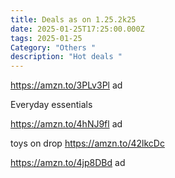 ```yaml
---
title: Deals as on 1.25.2k25
date: 2025-01-25T17:25:00.000Z
tags: 2025-01-25
Category: "Others "
description: "Hot deals "
---
```

https://amzn.to/3PLv3Pl ad﻿

E﻿veryday essentials  

https://amzn.to/4hNJ9fl ad



toys on drop https://amzn.to/42lkcDc﻿

https://amzn.to/4jp8DBd ad